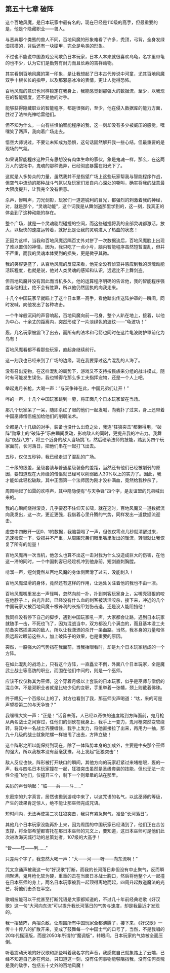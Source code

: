 ## 第五十七章 破阵

这个百地风魔，是日本玩家中最有名的，现在已经是110级的高手，但最重要的是，他是个隐藏职业——兽人。

与恶典那个类熊的兽人不同，百地风魔的形象难看了许多，秃顶，弓背，全身发绿湿搭搭的，背后还有一块硬甲，完全是龟类的形象。

不过也不能说中国游戏公司欺负日本玩家，日本人本来就很喜欢乌龟，名字里带龟的也不少，认为它们是勤劳有耐力而且长寿的吉祥动物。

其实看到百地风魔的第一印象，是让我想起了日本古代传说中河童，尤其百地风魔双手十根长长的指甲，以及那邪恶冰冷的表情，更让人觉得恐怖。

百地风魔的意识也同样锁定在我身上，我能感觉到那强大的数据流，至少，以我现在的智能强度，还不是他的对手。

能够获得隐藏职业的智能程序，都是很强的，至少，他在侵入数据库的能力方面，胜过了法神光神哈雷他们。

但不知为什么，一向有些惧怕智能程序的我，这一刻却没有多少被威压的感觉，嘿嘿笑了两声，我向着广场走去。

悟空大师说过，不要让未知成为恐惧，这句话固然解开我一些心结，但最重要的是现场的气氛。

如果说智能程序这种只有思想没有肉体生命的家伙，象是鬼魂一样，那么，在这两万人的战场中，鬼魂的那种诡异，已经彻底暴露在阳光下了。

这就是人多势众的力量，虽然我并不是指望广场上这些玩家帮我与智能程序作战，但空气中流动的那种战斗气氛以及玩家们发自内心深处的嘶叫，确实将我的战意最大限度提升，让我完全没有惧意。

杀声，惨叫声，刀光剑影，玩家们一道道锐利的目光，都强烈的刺激着我的神经，对，就是那个，“灵魂动能”，这个词我是从舞剑盗那里学到的，这一刻，我真正的体会到了这种动能的存在。

整个广场，就是一个灵魂剧烈碰撞的空间，而这些碰撞将我的全部灵魂都激活，放大，以极快的速度运转着，就好比是让我的灵魂进入了热血的状态！

正因为这样，当我和百地风魔远隔百丈外对拼了一次数据流后，百地风魔脸上出现了难以置信的神情，因为，我只吃了一点小亏，脑内智能程序虽然短暂混乱，但并不严重，而我的灵魂本体受到的损失，更是微乎其微。

我的笑容更盛了，从百地风魔的反应来看，他完全没有侦查并感应到我的灵魂动能活跃程度，也就是说，他对人类灵魂的感知和认识，远远比不上舞剑盗。

但百地风魔并没有因此而当机多久，他的运算程序明确的告诉他，我的智能程序强度与他相比，绝不会有胜算，所以他仍然固执的向我走来。

十几个中国玩家早就瞄上了这个日本第一高手，看他踏出传送阵护罩的一瞬间，同时发喊，向他发出了各种攻击。

一个牛哞般沉闷的声音响起，百地风魔向前一弓身，整个人趴在地上，接着，以他为中心，十余丈的距离内，突然形成了一片淡绿色的波纹——“龟波功！”

轰，几名玩家被震飞了出去，而所有的法术和弓箭也同时在这片龟波防护罩前化为乌有！

百地风魔看都不看那些玩家，直起身继续前行。

这一刻我也已经来到了广场的边缘，现在我要穿过这片混乱的人海了。

没有召出宠物，在这样混乱的局势下，游戏又不支持按民族来分组的战斗模式，随时有可能发生误伤，我也懒得花那么多工夫指挥宠物，还是一个人上吧。

举起鬼月长枪，大喝一声：“与天争锋在此，中国兄弟们让开！”

哗的一声，十几个中国玩家跳到一旁，将正面几个日本玩家留在当场。

那几个玩家呆了一呆，随即杀红了眼的他们一起发喊，向我扑了过来，身上还带着中国巫师僧侣施加给他们的削弱法术。

全都是八十几级的对手，装备也没什么出奇之处，我连“狂狼突击”都懒得用，“破阵”勋章上的“破阵子”乐曲瞬间发动，影响敌人的同时，更提升我的冲击力。我舞起“夜战八方”，将三个近身的敌人当场挑飞，然后硬承法师的技能，踏到另四个玩家面前，长河落日，把他们串在一起打飞出去。

五秒，仅仅五秒钟，我已经走进了混乱的广场。

二十级的级差，圣级套装与普通星级装备的差距，当然还有他们已经被削弱的原因，要知道现在大师级的僧侣就已经可以削弱敌人30%以上的实力了。因此，我才能如此轻松破敌，其中正面第一个法师因为刚才没补满血，竟然给我秒杀了。

周围响起了如雷的欢呼声，其中隐隐便有“与天争锋”四个字，是友谊盟的兄弟喊出来的。

我的心瞬间烧得滚烫，几乎要忍不住仰天长啸，就在这时，百地风魔又一道数据流向我发出，这一次，更近更强，我借着心里升腾的气势，同样发出一道数据流迎击。

虚空中四散开一团0、1的数据，我脑袋嗡了一声，但仅仅零点几秒就清醒过来，迅速检查一下，受损并不严重，从周围兄弟们眼里嘴里发出的暖流，转眼就让我恢复了所有的能量！

百地风魔再一次当机，他怎么也算不出这一击对我为什么没造成巨大的伤害，在他这一滞的同时，一个中国刺客已经趁机冲到他身前，短剑直刺胸膛。

哧溜一声，短剑竟然从百地风魔的身体侧面滑了过去，没能刺入！

百地风魔湿滑的身体，竟然还有这样的作用，让远处关注着他的我也不由一凛。

百地风魔嘴里发出一声怪叫，忽然向前一扑，扑到刺客玩家身上，尖嘴壳狠狠的咬在他脖子上，白光升起，已经没有什么血的刺客被活活咬杀，接下来，冲近的几个中国玩家又被百地风魔十根锋利的长指甲划伤击退，还是没人能阻挡他！

我同样没有停下自己的脚步，遇到中国玩家吼一声，大家都会让路，遇到日本玩家就随手一击，不死也飞了，因为混战当中，双方都没几个满血的，而且基本没工夫防备突然插进来的敌人，所以让我潇洒的杀开一条血路。当然，我本身的力量和体质远超过眼前这些人，加上破阵子的效果，也是重要的原因。

突然，一股强大的气势挡在我面前，当我抬眼看时，却是九个日本玩家组成的一个方阵。

在如此混乱的战场上，只有这个方阵，一直矗立不倒，外面八个日本玩家，全是魔武士战士等高防的职业，而围在他们中间的，则是一个巫师。

应该不仅仅称其为巫师，这个穿着月级以上套装的日本玩家，似乎是巫师与僧侣的混合体，不是双职业者就是比较少见的变职，手里举着一张幡，颈上则戴着佛珠。

终于瞧见一个百级以上的了，对方也看到了我，那巫师尖声喝道：“呔，来的可是声望榜第二的与天争锋？”

我嘿嘿大笑一声：“正是！”话音未落，人已经以奇快的速度踏到方阵面前，鬼月枪从两名战士之间穿过，任他们的剑砍在我身上，我手上一变力，鬼月枪突然变软绕转，将其中一名战士齐腰缠住，我手上发力，将他直接拉了出来，再用力一抽，那九十几级的战士就象陀螺一样被甩了出去，方阵立破！

这个阵形之所以能保持到现在，除了一体阵势本身的加成外，主要是中央那个巫师的强大，所以我根本没有丝毫犹豫，马上发起“狂狼突击”！

敌人反应也快，阵形被打开缺口的瞬间，其他方向的玩家赶紧过来堵枪眼，轰的一声，我与四名日本玩家撞在一起，狂狼突击虽然是圣级套装的技能，但也无法一次性全撞飞他们，仅撞开三个，剩下一个则晕晕的站在那里。

尖厉的声音响起：“临——兵——斗……”

东密宗的九字真言，居然也搬到游戏中来了，以这咒语的名气，以这巫师的等级，产生的效果肯定惊人，绝不能让那巫师完成咒语。

短时间内，无法再使第二次狂狼突击，我只有紧急聚气，准备“长河落日”。

其他几个日本玩家没能再扑上来，因为周围的中国玩家已经涌到了，他们正在苦苦支撑，将全部希望都寄托在那日本巫师的咒文上，要知道，这日本巫师可是他们此次进攻海天城行动的总策划者，107级的大高手！

“皆——阵——列……”

只差两个字了，我忽然大喝一声：“大——河——呀——向东流啊！”

咒文念诵声被我这一句“好汉歌”打断，而我的长河落日非但没有中止聚气，反而瞬间聚满，鬼月枪化软为硬，重重的击在当面日本战士胸口，然后将他整个人一起撞在日本巫师的身上，两名日本玩家被我一起顶得离地而起，四周升起数道魔法的光芒，将他们击杀在半空。

歌唱技能可以干扰甚至打断咒语是大家都知道的，不过几十年前经典老歌《好汉歌》这一句“大河向东流”可以提升我长河落日的气势与速度，却是我最近才发现的。

我一招破阵，两招杀敌，让周围所有中国玩家全都沸腾了，接下来，《好汉歌》一传十十传八的扩散开来，变成了鼓舞每一个中国士气的口号了，当然，不是我唱的20年代摇滚版，而是2050年所谓的“魔调版”，转眼间，日本玩家的气势被全面压倒。

听着震动天地的好汉歌和那些叫着我名字的声音，我感觉自己就象踏上了云端，已经不知道自己身在何处，只知道这一刻，没有任何事物能够阻挡我，没有任何灵魂是我的敌手，包括五十丈外的百地风魔！

